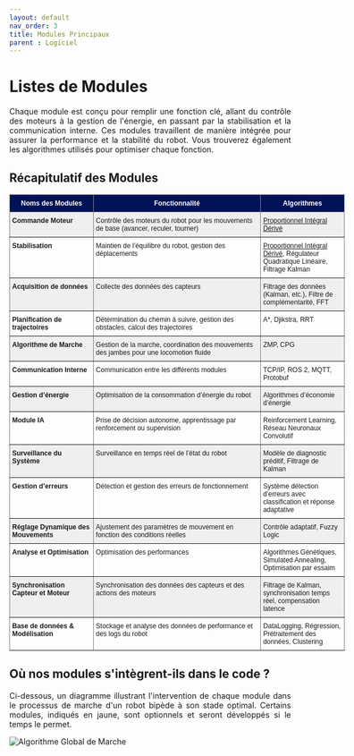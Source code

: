 ```yaml
---
layout: default
nav_order: 3
title: Modules Principaux
parent : Logiciel
---
```


# Listes de Modules 

<p style="text-align: justify;"> Chaque module est conçu pour remplir une fonction clé, allant du contrôle des moteurs à la gestion de l'énergie, en passant par la stabilisation et la communication interne. Ces modules travaillent de manière intégrée pour assurer la performance et la stabilité du robot. Vous trouverez également les algorithmes utilisés pour optimiser chaque fonction. </p>

## Récapitulatif des Modules 

<style type="text/css">
.tg  {border-collapse:collapse;border-spacing:0;}
.tg td{border-color:black;border-style:solid;border-width:1px;font-family:Arial, sans-serif;font-size:12px;
  overflow:hidden;padding:8px 4px;word-break:normal;}
.tg th{border-color:black;border-style:solid;border-width:1px;font-family:Arial, sans-serif;font-size:12px;
  font-weight:normal;overflow:hidden;padding:8px 4px;word-break:normal;}
.tg .tg-dvid{background-color:#efefef;border-color:inherit;font-weight:bold;text-align:left;vertical-align:top}
.tg .tg-rahz{background-color:#001258;border-color:inherit;color:#ffffff;font-family:Verdana, Geneva, sans-serif !important;
  font-weight:bold;text-align:center;vertical-align:top}
.tg .tg-y698{background-color:#efefef;border-color:inherit;text-align:left;vertical-align:top}
.tg .tg-fymr{border-color:inherit;font-weight:bold;text-align:left;vertical-align:top}
.tg .tg-0pky{border-color:inherit;text-align:left;vertical-align:top}
</style>
<table class="tg" style="undefined;table-layout: fixed; width: 600px"><colgroup>
<col style="width: 150px">
<col style="width: 300px">
<col style="width: 150px">
</colgroup>
<thead>
  <tr>
    <th class="tg-rahz">Noms des Modules</th>
    <th class="tg-rahz">Fonctionnalité</th>
    <th class="tg-rahz">Algorithmes </th>
  </tr>
</thead>
<tbody>
  <tr>
    <td class="tg-dvid">Commande Moteur</td>
    <td class="tg-y698">Contrôle des moteurs du robot pour les mouvements de base (avancer, reculer, tourner)</td>
    <td class="tg-y698"><a href="{{ site.baseurl }}/arborescence/software/module/pid">Proportionnel Intégral Dérivé</a></td>
  </tr>
  <tr>
    <td class="tg-fymr">Stabilisation</td>
    <td class="tg-0pky">Maintien de l’équilibre du robot, gestion des déplacements</td>
    <td class="tg-0pky"><a href="{{ site.baseurl }}/arborescence/software/module/pid">Proportionnel Intégral Dérivé</a>, Régulateur Quadratique Linéaire, Filtrage Kalman</td>
  </tr>
  <tr>
    <td class="tg-dvid">Acquisition de données</td>
    <td class="tg-y698">Collecte des données des capteurs</td>
    <td class="tg-y698">Filtrage des données (Kalman, etc.), Filtre de complémentarité, FFT</td>
  </tr>
  <tr>
    <td class="tg-fymr">Planification de trajectoires</td>
    <td class="tg-0pky">Détermination du chemin à suivre, gestion des obstacles, calcul des trajectoires</td>
    <td class="tg-0pky">A*, Djikstra, RRT</td>
  </tr>
  <tr>
    <td class="tg-dvid">Algorithme de Marche</td>
    <td class="tg-y698">Gestion de la marche, coordination des mouvements des jambes pour une locomotion fluide</td>
    <td class="tg-y698">ZMP, CPG</td>
  </tr>
  <tr>
    <td class="tg-fymr">Communication Interne</td>
    <td class="tg-0pky">Communication entre les différents modules</td>
    <td class="tg-0pky">TCP/IP, ROS 2, MQTT, Protobuf</td>
  </tr>
  <tr>
    <td class="tg-dvid">Gestion d’énergie</td>
    <td class="tg-y698">Optimisation de la consommation d’énergie du robot</td>
    <td class="tg-y698">Algorithmes d’économie d’énergie</td>
  </tr>
  <tr>
    <td class="tg-fymr">Module IA</td>
    <td class="tg-0pky">Prise de décision autonome, apprentissage par renforcement ou supervision</td>
    <td class="tg-0pky">Reinforcement Learning, Réseau Neuronaux Convolutif</td>
  </tr>
  <tr>
    <td class="tg-dvid">Surveillance du Système</td>
    <td class="tg-y698">Surveillance en temps réel de l’état du robot</td>
    <td class="tg-y698">Modèle de diagnostic préditif, Filtrage de Kalman</td>
  </tr>
  <tr>
    <td class="tg-fymr">Gestion d’erreurs</td>
    <td class="tg-0pky">Détection et gestion des erreurs de fonctionnement</td>
    <td class="tg-0pky">Système détection d’erreurs avec classification et réponse adaptative</td>
  </tr>
  <tr>
    <td class="tg-dvid">Réglage Dynamique des Mouvements</td>
    <td class="tg-y698">Ajustement des paramètres de mouvement en fonction des conditions réelles</td>
    <td class="tg-y698">Contrôle adaptatif, Fuzzy Logic</td>
  </tr>
  <tr>
    <td class="tg-fymr">Analyse et Optimisation</td>
    <td class="tg-0pky">Optimisation des performances</td>
    <td class="tg-0pky">Algorithmes Génétiques, Simulated Annealing, Optimisation par essaim</td>
  </tr>
  <tr>
    <td class="tg-dvid">Synchronisation Capteur et Moteur</td>
    <td class="tg-y698">Synchronisation des données des capteurs et des actions des moteurs</td>
    <td class="tg-y698">Filtrage de Kalman, synchronisation temps réel, compensation latence</td>
  </tr>
  <tr>
    <td class="tg-fymr">Base de données & Modélisation</td>
    <td class="tg-0pky">Stockage et analyse des données de performance et des logs du robot</td>
    <td class="tg-0pky">DataLogging, Régression, Prétraitement des données, Clustering</td>
  </tr>
</tbody>
</table>

## Où nos modules s'intègrent-ils dans le code ?

<p style="text-align: justify;">Ci-dessous, un diagramme illustrant l'intervention de chaque module dans le processus de marche d'un robot bipède à son stade optimal. Certains modules, indiqués en jaune, sont optionnels et seront développés si le temps le permet.</p>


  <img src="{{ site.baseurl }}/assets/img/AlgoMarche.png" alt="Algorithme Global de Marche" id="zoom-image">